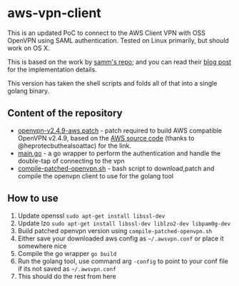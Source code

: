 # aws-vpn-client

This is an updated PoC to connect to the AWS Client VPN with OSS OpenVPN using SAML
authentication. Tested on Linux primarily, but should work on OS X.

This is based on the work by [samm's repo](https://github.com/samm-git/aws-vpn-client); and you can read their [ blog post](https://smallhacks.wordpress.com/2020/07/08/aws-client-vpn-internals/) for the implementation details.

This version has taken the shell scripts and folds all of that into a single golang binary.

## Content of the repository

- [openvpn-v2.4.9-aws.patch](openvpn-v2.4.9-aws.patch) - patch required to build
  AWS compatible OpenVPN v2.4.9, based on the
  [AWS source code](https://amazon-source-code-downloads.s3.amazonaws.com/aws/clientvpn/wpf-v1.2.0/openvpn-2.4.5-aws-1.tar.gz) (thanks to @heprotecbuthealsoattac) for the link.
- [main.go](main.go) - a go wrapper to perform the authentication and handle the double-tap of connecting to the vpn
- [compile-patched-openvpn.sh](compile-patched-openvpn.sh) - bash script to download,patch and compile the openvpn client to use for the golang tool

## How to use
1. Update openssl
`sudo apt-get install libssl-dev`
1. Update lzo
`sudo apt-get install libssl-dev liblzo2-dev libpam0g-dev`
1. Build patched openvpn version using `compile-patched-openvpn.sh`
1. Either save your downloaded aws config as `~/.awsvpn.conf` or place it somewhere nice
1. Compile the go wrapper `go build`
1. Run the golang tool, use command arg `-config` to point to your conf file if its not saved as `~/.awsvpn.conf`
1. This should do the rest from here
